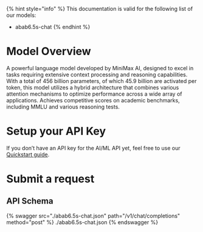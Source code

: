 [#references:start]: <> ({ "template": "openapi" })
{% hint style="info" %}
This documentation is valid for the following list of our models:
* abab6.5s-chat
{% endhint %}

# Model Overview
A powerful language model developed by MiniMax AI, designed to excel in tasks requiring extensive context processing and reasoning capabilities. With a total of 456 billion parameters, of which 45.9 billion are activated per token, this model utilizes a hybrid architecture that combines various attention mechanisms to optimize performance across a wide array of applications.
Achieves competitive scores on academic benchmarks, including MMLU and various reasoning tests.

# Setup your API Key
If you don’t have an API key for the AI/ML API yet, feel free to use our [Quickstart guide](https://docs.aimlapi.com/quickstart/setting-up).

# Submit a request
## API Schema
{% swagger src="./abab6.5s-chat.json" path="/v1/chat/completions" method="post" %}
./abab6.5s-chat.json
{% endswagger %}

[#references:end]: <> ({})
